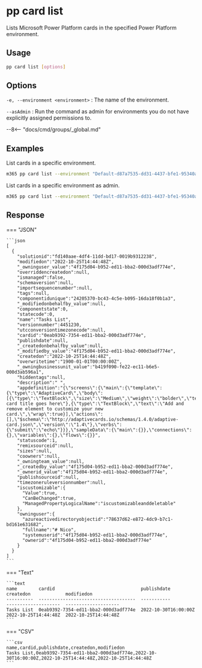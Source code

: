 # pp card list

Lists Microsoft Power Platform cards in the specified Power Platform environment.

## Usage

```sh
pp card list [options]
```

## Options

`-e, --environment <environment>`
: The name of the environment.

`--asAdmin`
: Run the command as admin for environments you do not have explicitly assigned permissions to.

--8<-- "docs/cmd/groups/_global.md"

## Examples

List cards in a specific environment.

```sh
m365 pp card list --environment "Default-d87a7535-dd31-4437-bfe1-95340acd55c5"
```

List cards in a specific environment as admin.

```sh
m365 pp card list --environment "Default-d87a7535-dd31-4437-bfe1-95340acd55c5" --asAdmin
```

## Response

=== "JSON"

    ```json
    [
      {
        "solutionid":"fd140aae-4df4-11dd-bd17-0019b9312238",
        "modifiedon":"2022-10-25T14:44:48Z",
        "_owninguser_value":"4f175d04-b952-ed11-bba2-000d3adf774e",
        "overriddencreatedon":null,
        "ismanaged":false,
        "schemaversion":null,
        "importsequencenumber":null,
        "tags":null,
        "componentidunique":"24205370-bc43-4c5e-b095-16da18f0b1a3",
        "_modifiedonbehalfby_value":null,
        "componentstate":0,
        "statecode":0,
        "name":"Tasks List",
        "versionnumber":4451230,
        "utcconversiontimezonecode":null,
        "cardid":"0eab9392-7354-ed11-bba2-000d3adf774e",
        "publishdate":null,
        "_createdonbehalfby_value":null,
        "_modifiedby_value":"4f175d04-b952-ed11-bba2-000d3adf774e",
        "createdon":"2022-10-25T14:44:48Z",
        "overwritetime":"1900-01-01T00:00:00Z",
        "_owningbusinessunit_value":"b419f090-fe22-ec11-b6e5-000d3ab596a1",
        "hiddentags":null,
        "description":" ",
        "appdefinition":"{\"screens\":{\"main\":{\"template\":{\"type\":\"AdaptiveCard\",\"body\":[{\"type\":\"TextBlock\",\"size\":\"Medium\",\"weight\":\"bolder\",\"text\":\"Your card title goes here\"},{\"type\":\"TextBlock\",\"text\":\"Add and remove element to customize your new card.\",\"wrap\":true}],\"actions\":[],\"$schema\":\"http://adaptivecards.io/schemas/1.4.0/adaptive-card.json\",\"version\":\"1.4\"},\"verbs\":{\"submit\":\"echo\"}}},\"sampleData\":{\"main\":{}},\"connections\":{},\"variables\":{},\"flows\":{}}",
        "statuscode":1,
        "remixsourceid":null,
        "sizes":null,
        "coowners":null,
        "_owningteam_value":null,
        "_createdby_value":"4f175d04-b952-ed11-bba2-000d3adf774e",
        "_ownerid_value":"4f175d04-b952-ed11-bba2-000d3adf774e",
        "publishsourceid":null,
        "timezoneruleversionnumber":null,
        "iscustomizable":{
          "Value":true,
          "CanBeChanged":true,
          "ManagedPropertyLogicalName":"iscustomizableanddeletable"
        },
        "owninguser":{
          "azureactivedirectoryobjectid":"78637d62-e872-4dc9-b7c1-bd161e631682",
          "fullname":"# Nico",
          "systemuserid":"4f175d04-b952-ed11-bba2-000d3adf774e",
          "ownerid":"4f175d04-b952-ed11-bba2-000d3adf774e"
        }
      }
    ]
    ```

=== "Text"

    ```text
    name        cardid                                publishdate          createdon             modifiedon
    ----------  ------------------------------------  -----------          --------------------  --------------------
    Tasks List  0eab9392-7354-ed11-bba2-000d3adf774e  2022-10-30T16:00:00Z 2022-10-25T14:44:48Z  2022-10-25T14:44:48Z
    ```

=== "CSV"

    ```csv
    name,cardid,publishdate,createdon,modifiedon
    Tasks List,0eab9392-7354-ed11-bba2-000d3adf774e,2022-10-30T16:00:00Z,2022-10-25T14:44:48Z,2022-10-25T14:44:48Z
    ```
